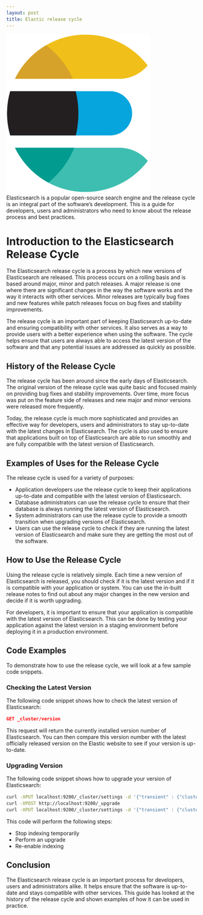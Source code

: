 ```yaml
---
layout: post
title: Elastic release cycle
---
```

<div class="row">
    <div class="col-sm-2">
        <img src="/images/elastic.png" alt="Elastic logo"/>
    </div>
    <div class="col-sm-10">
        Elasticsearch is a popular open-source search engine and the release cycle is an integral part of the software’s development. This is a guide for developers, users and administrators who need to know about the release process and best practices.
    </div>
</div>

# Introduction to the Elasticsearch Release Cycle

The Elasticsearch release cycle is a process by which new versions of Elasticsearch are released. This process occurs on a rolling basis and is based around major, minor and patch releases. A major release is one where there are significant changes in the way the software works and the way it interacts with other services. Minor releases are typically bug fixes and new features while patch releases focus on bug fixes and stability improvements.

The release cycle is an important part of keeping Elasticsearch up-to-date and ensuring compatibility with other services. It also serves as a way to provide users with a better experience when using the software. The cycle helps ensure that users are always able to access the latest version of the software and that any potential issues are addressed as quickly as possible.

## History of the Release Cycle

The release cycle has been around since the early days of Elasticsearch. The original version of the release cycle was quite basic and focused mainly on providing bug fixes and stability improvements. Over time, more focus was put on the feature side of releases and new major and minor versions were released more frequently.

Today, the release cycle is much more sophisticated and provides an effective way for developers, users and administrators to stay up-to-date with the latest changes in Elasticsearch. The cycle is also used to ensure that applications built on top of Elasticsearch are able to run smoothly and are fully compatible with the latest version of Elasticsearch.

## Examples of Uses for the Release Cycle

The release cycle is used for a variety of purposes:

- Application developers use the release cycle to keep their applications up-to-date and compatible with the latest version of Elasticsearch.
- Database administrators can use the release cycle to ensure that their database is always running the latest version of Elasticsearch.
- System administrators can use the release cycle to provide a smooth transition when upgrading versions of Elasticsearch.
- Users can use the release cycle to check if they are running the latest version of Elasticsearch and make sure they are getting the most out of the software.

## How to Use the Release Cycle

Using the release cycle is relatively simple. Each time a new version of Elasticsearch is released, you should check if it is the latest version and if it is compatible with your application or system. You can use the in-built release notes to find out about any major changes in the new version and decide if it is worth upgrading.

For developers, it is important to ensure that your application is compatible with the latest version of Elasticsearch. This can be done by testing your application against the latest version in a staging environment before deploying it in a production environment.

## Code Examples

To demonstrate how to use the release cycle, we will look at a few sample code snippets.

### Checking the Latest Version

The following code snippet shows how to check the latest version of Elasticsearch:

```json
GET _cluster/version
```

This request will return the currently installed version number of Elasticsearch. You can then compare this version number with the latest officially released version on the Elastic website to see if your version is up-to-date.

### Upgrading Version

The following code snippet shows how to upgrade your version of Elasticsearch:

```bash
curl -XPUT localhost:9200/_cluster/settings -d '{"transient" : {"cluster.routing.allocation.enable" : "none"}}'
curl -XPOST http://localhost:9200/_upgrade
curl -XPUT localhost:9200/_cluster/settings -d '{"transient" : {"cluster.routing.allocation.enable" : "all"}}'
```

This code will perform the following steps:
- Stop indexing temporarily
- Perform an upgrade
- Re-enable indexing

## Conclusion

The Elasticsearch release cycle is an important process for developers, users and administrators alike. It helps ensure that the software is up-to-date and stays compatible with other services. This guide has looked at the history of the release cycle and shown examples of how it can be used in practice.
